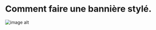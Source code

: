 # Comment faire une bannière stylé.

![image alt](https://media.discordapp.net/attachments/1238212794042683478/1276269559514402837/just_20240822_215906_0000.png?ex=66c8ea26&is=66c798a6&hm=3e393c4bb18d675b19b7ab5d8ebadd7e6aaa926b7bac5d76139259e3874b148f&)
